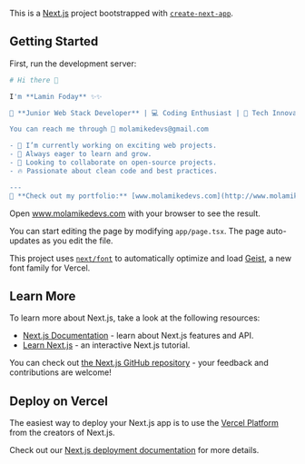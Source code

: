 This is a [Next.js](https://nextjs.org) project bootstrapped with [`create-next-app`](https://nextjs.org/docs/app/api-reference/cli/create-next-app).

## Getting Started

First, run the development server:

```bash
# Hi there 👋

I'm **Lamin Foday** ✨✨

🌟 **Junior Web Stack Developer** | 💻 Coding Enthusiast | 🚀 Tech Innovator  

You can reach me through 📩 molamikedevs@gmail.com  

- 🎯 I’m currently working on exciting web projects.  
- 🌱 Always eager to learn and grow.  
- 🤝 Looking to collaborate on open-source projects.  
- 🔥 Passionate about clean code and best practices.  

---
🔗 **Check out my portfolio:** [www.molamikedevs.com](http://www.molamikedevs.com)  

```

Open www.molamikedevs.com with your browser to see the result.

You can start editing the page by modifying `app/page.tsx`. The page auto-updates as you edit the file.

This project uses [`next/font`](https://nextjs.org/docs/app/building-your-application/optimizing/fonts) to automatically optimize and load [Geist](https://vercel.com/font), a new font family for Vercel.

## Learn More

To learn more about Next.js, take a look at the following resources:

- [Next.js Documentation](https://nextjs.org/docs) - learn about Next.js features and API.
- [Learn Next.js](https://nextjs.org/learn) - an interactive Next.js tutorial.

You can check out [the Next.js GitHub repository](https://github.com/vercel/next.js) - your feedback and contributions are welcome!

## Deploy on Vercel

The easiest way to deploy your Next.js app is to use the [Vercel Platform](https://vercel.com/new?utm_medium=default-template&filter=next.js&utm_source=create-next-app&utm_campaign=create-next-app-readme) from the creators of Next.js.

Check out our [Next.js deployment documentation](https://nextjs.org/docs/app/building-your-application/deploying) for more details.

